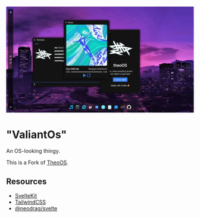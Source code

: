![screenshot](screenshot.webp)

# "ValiantOs"

An OS-looking thingy.  

This is a Fork of [TheoOS](https://github.com/TheoIsDumb/TheoOS).

## Resources

- [SvelteKit](https://kit.svelte.dev)
- [TailwindCSS](https://tailwindcss.com)
- [@neodrag/svelte](https://www.neodrag.dev/docs/svelte)